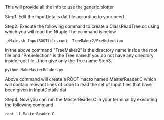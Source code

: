 This will provide all the info to use the generic plotter

Step1. Edit the InputDetails.dat file according to your need

Step2. Execute the following command to create a ClassReadTree.cc using which you will read the Ntuple.The command is below
```
./Main.sh InputROOTfile.root  TreeMaker2/PreSelection
```
In the above command "TreeMaker2" is the directory name inside the root file and "PreSelection" is the Tree name.If you do not have any directory inside root file ..then give only the Tree name
Step3.
```
python MakeMasterReader.py
```
Above command will create a ROOT macro named MasterReader.C which will contain relevant lines of code to read the set of Input files that have been given in InputDetails.dat

Step4.
Now you can run the MasterReader.C in your terminal by executing the following command 

```
root -l MasterReader.C
```
